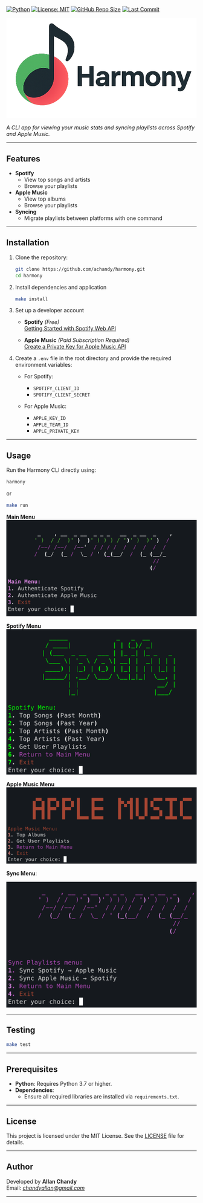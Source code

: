[![Python](https://img.shields.io/badge/python-3.7%2B-blue.svg)](https://www.python.org/)
[![License: MIT](https://img.shields.io/badge/License-MIT-green.svg)](LICENSE)
[![GitHub Repo Size](https://img.shields.io/github/repo-size/achandy/harmony)](https://github.com/achandy/harmony)
[![Last Commit](https://img.shields.io/github/last-commit/achandy/harmony)](https://github.com/achandy/harmony/commits/main)


![Harmony Logo](harmony-logo.png)

*A CLI app for viewing your music stats and syncing playlists across Spotify and Apple Music.*


---

## Features

- **Spotify**
  - View top songs and artists
  - Browse your playlists
- **Apple Music**
  - View top albums
  - Browse your playlists
- **Syncing**
  - Migrate playlists between platforms with one command
---

## Installation

1. Clone the repository:

   ```bash
   git clone https://github.com/achandy/harmony.git
   cd harmony
   ```

2. Install dependencies and application

   ```bash
   make install
   ```

3. Set up a developer account

   - **Spotify** *(Free)*  
     [Getting Started with Spotify Web API](https://developer.spotify.com/documentation/web-api/tutorials/getting-started)

   - **Apple Music** *(Paid Subscription Required)*  
     [Create a Private Key for Apple Music API](https://developer.apple.com/help/account/keys/create-a-private-key/)

4. Create a `.env` file in the root directory and provide the required environment variables:

   - For Spotify:
     - `SPOTIFY_CLIENT_ID`
     - `SPOTIFY_CLIENT_SECRET`

   - For Apple Music:
     - `APPLE_KEY_ID`
     - `APPLE_TEAM_ID`
     - `APPLE_PRIVATE_KEY`


---

## Usage

Run the Harmony CLI directly using:

   ```bash
   harmony
   ```
or
   ```bash
   make run
   ```


**Main Menu**
![Main Menu](main-menu.png)

**Spotify Menu**
![Spotify Menu](spotify-menu.png)

**Apple Music Menu**
![AM Menu](am-menu.png)

**Sync Menu**:

![Sync Menu](sync-menu.png)

---

## Testing

   ```bash
   make test
   ```
---
## Prerequisites

- **Python**: Requires Python 3.7 or higher.
- **Dependencies**:
    - Ensure all required libraries are installed via `requirements.txt`.

---

## License

This project is licensed under the MIT License. See the [LICENSE](LICENSE) file for details.

---

## Author

Developed by **Allan Chandy**  
Email: *chandyallan@gmail.com*

---